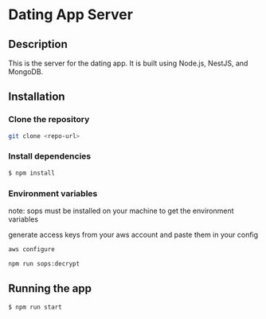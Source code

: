 # Dating App Server

## Description

This is the server for the dating app. It is built using Node.js, NestJS, and MongoDB.

## Installation

### Clone the repository

```bash
git clone <repo-url>
```

### Install dependencies

```bash
$ npm install
```

### Environment variables

note: sops must be installed on your machine to get the environment variables

generate access keys from your aws account and paste them in your config

```bash
aws configure
```

```bash
npm run sops:decrypt
```

## Running the app

```bash
$ npm run start
```



